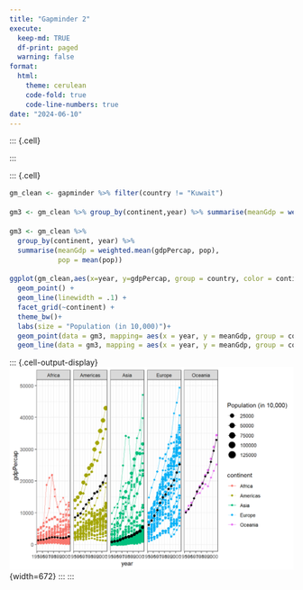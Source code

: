 ```yaml
---
title: "Gapminder 2"
execute:
  keep-md: TRUE
  df-print: paged
  warning: false
format:
  html:
    theme: cerulean
    code-fold: true
    code-line-numbers: true
date: "2024-06-10"
---
```



::: {.cell}

:::

::: {.cell}

```{.r .cell-code}
gm_clean <- gapminder %>% filter(country != "Kuwait")

gm3 <- gm_clean %>% group_by(continent,year) %>% summarise(meanGdp = weighted.mean(gdpPercap,pop),pop=mean(pop))
  
gm3 <- gm_clean %>% 
  group_by(continent, year) %>% 
  summarise(meanGdp = weighted.mean(gdpPercap, pop), 
            pop = mean(pop))

ggplot(gm_clean,aes(x=year, y=gdpPercap, group = country, color = continent, size = pop/10000)) +
  geom_point() +
  geom_line(linewidth = .1) +
  facet_grid(~continent) +
  theme_bw()+
  labs(size = "Population (in 10,000)")+
  geom_point(data = gm3, mapping= aes(x = year, y = meanGdp, group = continent, size = pop/10000), color="black")+
  geom_line(data = gm3, mapping = aes(x = year, y = meanGdp, group = continent), color="black", size = .2)
```

::: {.cell-output-display}
![](gapminder-pt-2_files/figure-html/unnamed-chunk-2-1.png){width=672}
:::
:::
